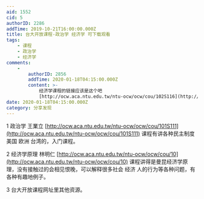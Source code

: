 ```yaml
---
aid: 1552
cid: 5
authorID: 2286
addTime: 2019-10-21T16:00:00.000Z
title: 台大开放课程-政治学 经济学 可下载观看
tags:
    - 课程
    - 政治学
    - 经济学
comments:
    -
        authorID: 2856
        addTime: 2020-01-18T04:15:00.000Z
        content: >-
            经济学课程的链接应该是这个吧
            [http://ocw.aca.ntu.edu.tw/ntu-ocw/ocw/cou/102S116](http://ocw.aca.ntu.edu.tw/ntu-ocw/ocw/cou/102S116)
date: 2020-01-18T04:15:00.000Z
category: 分享发现
---
```


1 政治学 王業立 [http://ocw.aca.ntu.edu.tw/ntu-ocw/ocw/cou/101S111](http://ocw.aca.ntu.edu.tw/ntu-ocw/ocw/cou/101S111) 课程有讲各种民主制度 美国 欧洲 台湾的，入门课程。

2 经济学原理 林明仁 [http://ocw.aca.ntu.edu.tw/ntu-ocw/ocw/cou/10](http://ocw.aca.ntu.edu.tw/ntu-ocw/ocw/cou/10) 课程讲得是曼昆经济学原理，没有接触过的会相见恨晚，可以解释很多社会 经济 人的行为等各种问题，有各种有趣地例子。

3 台大开放课程网址里其他资源。
